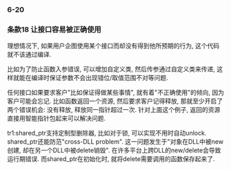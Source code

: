 ### 6-20 ###

### 条款18 让接口容易被正确使用 ###

理想情况下, 如果用户企图使用某个接口而却没有得到他所预期的行为, 这个代码就不该通过编译.

比如为了防止函数入参错误, 可以增加自定义类, 然后传参通过自定义类来传递, 这样就能在编译时保证参数不会出现错位/取值范围不对等问题.

任何接口如果要求客户"比如保证得做某些事情", 就有着"不正确使用"的倾向, 因为客户可能会忘记.
比如函数返回一个资源, 然后要求客户记得释放, 那就至少开启了两个错误机会: 没有释放, 释放同一指针超过一次.
针对上面这个例子, 返回的资源直接用智能指针包起来可以解决问题.

tr1:shared_ptr支持定制型删除器, 比如对于锁, 可以实现不用时自动unlock.
shared_ptr还能防范"cross-DLL problem". 这一问题发生于"对象在DLL中被new创建, 却在另一个DLL中被delete销毁". 在许多平台上跨DLL的new/delete会导致运行期错误. 而shared_ptr在初始化时, 就将delete需要调用的函数保存起来了.

###  ###